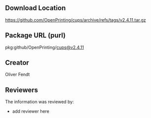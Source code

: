 ## Download Location

https://github.com/OpenPrinting/cups/archive/refs/tags/v2.4.11.tar.gz

## Package URL (purl)

pkg:github/OpenPrinting/cups@v2.4.11

## Creator

Oliver Fendt

## Reviewers

The information was reviewed by:

* add reviewer here
